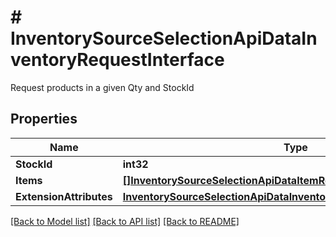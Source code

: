 # # InventorySourceSelectionApiDataInventoryRequestInterface
Request products in a given Qty and StockId

## Properties 


Name | Type | Description | Notes
------------ | ------------- | ------------- | -------------
**StockId**| **int32** | Stock Id  |
**Items**| [**[]InventorySourceSelectionApiDataItemRequestInterface**](InventorySourceSelectionApiDataItemRequestInterface.md) | Items  |
**ExtensionAttributes**| [**InventorySourceSelectionApiDataInventoryRequestExtensionInterface**](InventorySourceSelectionApiDataInventoryRequestExtensionInterface.md) |   | [optional]


[[Back to Model list]](../../README.md#models) [[Back to API list]](../../README.md#endpoints) [[Back to README]](../../README.md)

